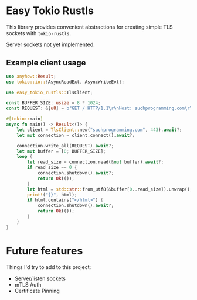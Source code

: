 # Easy Tokio Rustls

This library provides convenient abstractions for creating simple TLS sockets with `tokio-rustls`.

Server sockets not yet implemented.

## Example client usage

```rust
use anyhow::Result;
use tokio::io::{AsyncReadExt, AsyncWriteExt};

use easy_tokio_rustls::TlsClient;

const BUFFER_SIZE: usize = 8 * 1024;
const REQUEST: &[u8] = b"GET / HTTP/1.1\r\nHost: suchprogramming.com\r\n\r\n";

#[tokio::main]
async fn main() -> Result<()> {
    let client = TlsClient::new("suchprogramming.com", 443).await?;
    let mut connection = client.connect().await?;

    connection.write_all(REQUEST).await?;
    let mut buffer = [0; BUFFER_SIZE];
    loop {
        let read_size = connection.read(&mut buffer).await?;
        if read_size == 0 {
            connection.shutdown().await?;
            return Ok(());
        }
        let html = std::str::from_utf8(&buffer[0..read_size]).unwrap();
        print!("{}", html);
        if html.contains("</html>") {
            connection.shutdown().await?;
            return Ok(());
        }
    }
}
```

# Future features

Things I'd try to add to this project:

* Server/listen sockets
* mTLS Auth
* Certificate Pinning
